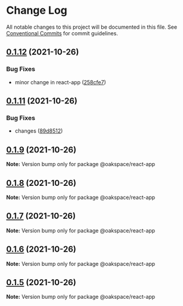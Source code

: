 # Change Log

All notable changes to this project will be documented in this file.
See [Conventional Commits](https://conventionalcommits.org) for commit guidelines.

## [0.1.12](https://github.com/oak93/lerna-ga-demo/compare/@oakspace/react-app@0.1.11...@oakspace/react-app@0.1.12) (2021-10-26)


### Bug Fixes

* minor change in react-app ([258cfe7](https://github.com/oak93/lerna-ga-demo/commit/258cfe780ef21d4cc525e5f95c76322b3d0aef05))





## [0.1.11](https://github.com/oak93/lerna-ga-demo/compare/@oakspace/react-app@0.1.10...@oakspace/react-app@0.1.11) (2021-10-26)


### Bug Fixes

* changes ([89d8512](https://github.com/oak93/lerna-ga-demo/commit/89d851271496b10d0ed27eac3428aee571a9a135))





## [0.1.9](https://github.com/oak93/lerna-ga-demo/compare/@oakspace/react-app@0.1.8...@oakspace/react-app@0.1.9) (2021-10-26)

**Note:** Version bump only for package @oakspace/react-app





## [0.1.8](https://github.com/oak93/lerna-ga-demo/compare/@oakspace/react-app@0.1.7...@oakspace/react-app@0.1.8) (2021-10-26)

**Note:** Version bump only for package @oakspace/react-app





## [0.1.7](https://github.com/oak93/lerna-ga-demo/compare/@oakspace/react-app@0.1.6...@oakspace/react-app@0.1.7) (2021-10-26)

**Note:** Version bump only for package @oakspace/react-app





## [0.1.6](https://github.com/oak93/lerna-ga-demo/compare/@oakspace/react-app@0.1.5...@oakspace/react-app@0.1.6) (2021-10-26)

**Note:** Version bump only for package @oakspace/react-app





## [0.1.5](https://github.com/oak93/lerna-ga-demo/compare/@oakspace/react-app@0.1.4...@oakspace/react-app@0.1.5) (2021-10-26)

**Note:** Version bump only for package @oakspace/react-app
